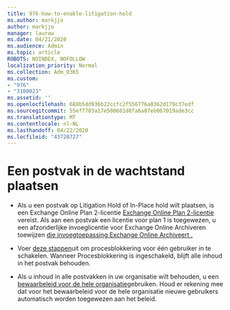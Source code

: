 ```yaml
---
title: 976-how-to-enable-litigation-hold
ms.author: markjjo
author: markjjo
manager: lauraw
ms.date: 04/21/2020
ms.audience: Admin
ms.topic: article
ROBOTS: NOINDEX, NOFOLLOW
localization_priority: Normal
ms.collection: Adm_O365
ms.custom:
- "976"
- "3100023"
ms.assetid: ''
ms.openlocfilehash: 688b5dd936b22ccfc2f556776a0362d179c37edf
ms.sourcegitcommit: 55eff703a17e500681d8fa6a87eb067019ade3cc
ms.translationtype: MT
ms.contentlocale: nl-NL
ms.lasthandoff: 04/22/2020
ms.locfileid: "43720727"
---
```

# <a name="place-a-mailbox-on-legal-hold"></a>Een postvak in de wachtstand plaatsen

- Als u een postvak op Litigation Hold of In-Place hold wilt plaatsen, is een Exchange Online Plan 2-licentie [Exchange Online Plan 2-licentie](https://docs.microsoft.com/office365/servicedescriptions/office-365-platform-service-description/office-365-plan-options) vereist. Als aan een postvak een licentie voor plan 1 is toegewezen, u een afzonderlijke invoeglicentie voor Exchange Online Archiveren toewijzen [die invoegtoepassing Exchange Online Archiveert .](https://docs.microsoft.com/office365/servicedescriptions/exchange-online-archiving-service-description)

- Voer [deze stappen](https://docs.microsoft.com/office365/securitycompliance/create-a-litigation-hold)uit om procesblokkering voor één gebruiker in te schakelen. Wanneer Procesblokkering is ingeschakeld, blijft alle inhoud in het postvak behouden.

- Als u inhoud in alle postvakken in uw organisatie wilt behouden, u een [bewaarbeleid voor de hele organisatie](https://docs.microsoft.com/microsoft-365/compliance/retention-policies#applying-a-retention-policy-to-an-entire-organization-or-specific-locations)gebruiken. Houd er rekening mee dat voor het bewaarbeleid voor de hele organisatie nieuwe gebruikers automatisch worden toegewezen aan het beleid.
